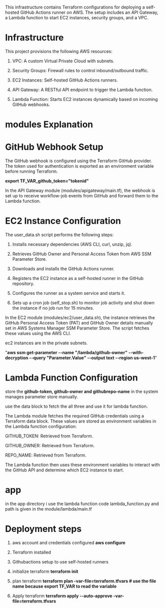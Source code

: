 This infrastructure contains Terraform configurations for deploying a self-hosted GitHub Actions runner  on AWS. The setup includes an API Gateway, a Lambda function to start EC2 instances, security groups, and a VPC.

# Infrastructure

This project provisions the following AWS resources:

1. VPC: 
A custom Virtual Private Cloud with subnets.

2. Security Groups: 
Firewall rules to control inbound/outbound traffic.

3. EC2 Instances: 
Self-hosted GitHub Actions runners.

4. API Gateway: 
A RESTful API endpoint to trigger the Lambda function.

5. Lambda Function: 
Starts EC2 instances dynamically based on incoming GitHub webhooks.

# modules Explanation
# GitHub Webhook Setup

The GitHub webhook is configured using the Terraform GitHub provider. The token used for authentication is exported as an environment variable before running Terraform.

**export TF_VAR_github_token="tokenid"**

In the API Gateway module (modules/apigateway/main.tf), the webhook is set up to receive workflow-job events from GitHub and forward them to the Lambda function.

# EC2 Instance Configuration

The user_data.sh script performs the following steps:

1. Installs necessary dependencies (AWS CLI, curl, unzip, jq).

2. Retrieves GitHub Owner and Personal Access Token from AWS SSM Parameter Store.

3. Downloads and installs the GitHub Actions runner.

4. Registers the EC2 instance as a self-hosted runner in the GitHub repository.

5. Configures the runner as a system service and starts it.

6. Sets up a cron job (self_stop.sh) to monitor job activity and shut down the instance if no job run for 15 minutes.

In the EC2 module (modules/ec2/user_data.sh), the instance retrieves the GitHub Personal Access Token (PAT) and GitHub Owner details manually set in AWS Systems Manager SSM Parameter Store. The script fetches these values using the AWS CLI.

ec2 instances are in the private subnets.

"**aws ssm get-parameter --name "/lambda/github-owner" --with-decryption --query "Parameter.Value" --output text --region us-west-1**"

# Lambda Function Configuration
store the **github-token, github-owner and githubrepo-name** in the system manages parameter store manually. 

use the data block to fetch the all three and use it for lambda function.

The Lambda module fetches the required GitHub credentials using a Terraform data block. These values are stored as environment variables in the Lambda function configuration:

GITHUB_TOKEN: Retrieved from Terraform.

GITHUB_OWNER: Retrieved from Terraform.

REPO_NAME: Retrieved from Terraform.

The Lambda function then uses these environment variables to interact with the GitHub API and determine which EC2 instance to start.

# app
in the app directory i use the lambda function code lambda_function.py and path is given in the module/lambda/main.tf

# Deployment steps

1. aws account and credentials configured
    **aws configure**

2. Terraform installed

3. Githubactions setup to use self-hosted runners

4. initialize terraform
    **terraform init**

5. plan terraform 
    **terraform plan -var-file=terraform.tfvars  # use the file name because export TF_VAR to read the variable**

6. Apply terraform
    **terraform apply --auto-approve -var-file=terraform.tfvars**

